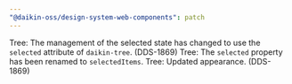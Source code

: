 ```yaml
---
"@daikin-oss/design-system-web-components": patch
---
```


Tree: The management of the selected state has changed to use the `selected` attribute of `daikin-tree`. (DDS-1869)
Tree: The `selected` property has been renamed to `selectedItems`.
Tree: Updated appearance. (DDS-1869)

